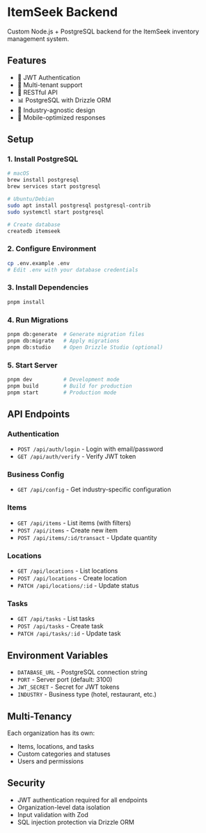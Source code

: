 # ItemSeek Backend

Custom Node.js + PostgreSQL backend for the ItemSeek inventory management system.

## Features

- 🔐 JWT Authentication
- 🏢 Multi-tenant support
- 🔄 RESTful API
- 📊 PostgreSQL with Drizzle ORM
- 🚀 Industry-agnostic design
- 📱 Mobile-optimized responses

## Setup

### 1. Install PostgreSQL

```bash
# macOS
brew install postgresql
brew services start postgresql

# Ubuntu/Debian
sudo apt install postgresql postgresql-contrib
sudo systemctl start postgresql

# Create database
createdb itemseek
```

### 2. Configure Environment

```bash
cp .env.example .env
# Edit .env with your database credentials
```

### 3. Install Dependencies

```bash
pnpm install
```

### 4. Run Migrations

```bash
pnpm db:generate  # Generate migration files
pnpm db:migrate   # Apply migrations
pnpm db:studio    # Open Drizzle Studio (optional)
```

### 5. Start Server

```bash
pnpm dev          # Development mode
pnpm build        # Build for production
pnpm start        # Production mode
```

## API Endpoints

### Authentication
- `POST /api/auth/login` - Login with email/password
- `GET /api/auth/verify` - Verify JWT token

### Business Config
- `GET /api/config` - Get industry-specific configuration

### Items
- `GET /api/items` - List items (with filters)
- `POST /api/items` - Create new item
- `POST /api/items/:id/transact` - Update quantity

### Locations
- `GET /api/locations` - List locations
- `POST /api/locations` - Create location
- `PATCH /api/locations/:id` - Update status

### Tasks
- `GET /api/tasks` - List tasks
- `POST /api/tasks` - Create task
- `PATCH /api/tasks/:id` - Update task

## Environment Variables

- `DATABASE_URL` - PostgreSQL connection string
- `PORT` - Server port (default: 3100)
- `JWT_SECRET` - Secret for JWT tokens
- `INDUSTRY` - Business type (hotel, restaurant, etc.)

## Multi-Tenancy

Each organization has its own:
- Items, locations, and tasks
- Custom categories and statuses
- Users and permissions

## Security

- JWT authentication required for all endpoints
- Organization-level data isolation
- Input validation with Zod
- SQL injection protection via Drizzle ORM